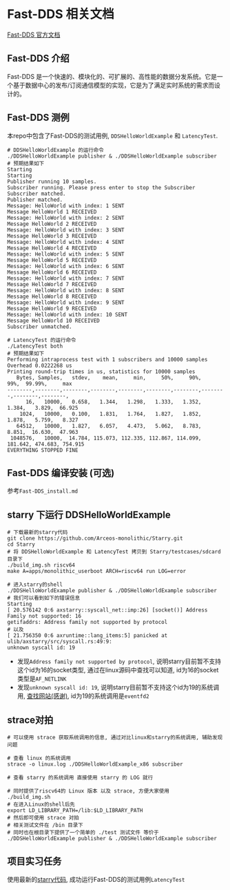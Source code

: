 # Fast-DDS 相关文档

[Fast-DDS 官方文档](https://fast-dds.docs.eprosima.com/en/latest/)

## Fast-DDS 介绍

Fast-DDS 是一个快速的、模块化的、可扩展的、高性能的数据分发系统。它是一个基于数据中心的发布/订阅通信模型的实现，它是为了满足实时系统的需求而设计的。

## Fast-DDS 测例

本repo中包含了Fast-DDS的测试用例, `DDSHelloWorldExample` 和 `LatencyTest`.
```shell
# DDSHelloWorldExample 的运行命令
./DDSHelloWorldExample publisher & ./DDSHelloWorldExample subscriber
# 预期结果如下
Starting 
Starting 
Publisher running 10 samples.
Subscriber running. Please press enter to stop the Subscriber
Subscriber matched.
Publisher matched.
Message: HelloWorld with index: 1 SENT
Message HelloWorld 1 RECEIVED
Message: HelloWorld with index: 2 SENT
Message HelloWorld 2 RECEIVED
Message: HelloWorld with index: 3 SENT
Message HelloWorld 3 RECEIVED
Message: HelloWorld with index: 4 SENT
Message HelloWorld 4 RECEIVED
Message: HelloWorld with index: 5 SENT
Message HelloWorld 5 RECEIVED
Message: HelloWorld with index: 6 SENT
Message HelloWorld 6 RECEIVED
Message: HelloWorld with index: 7 SENT
Message HelloWorld 7 RECEIVED
Message: HelloWorld with index: 8 SENT
Message HelloWorld 8 RECEIVED
Message: HelloWorld with index: 9 SENT
Message HelloWorld 9 RECEIVED
Message: HelloWorld with index: 10 SENT
Message HelloWorld 10 RECEIVED
Subscriber unmatched.
```

```shell
# LatencyTest 的运行命令
./LatencyTest both
# 预期结果如下
Performing intraprocess test with 1 subscribers and 10000 samples
Overhead 0.0222268 us
Printing round-trip times in us, statistics for 10000 samples
   Bytes, Samples,   stdev,    mean,     min,     50%,     90%,     99%,  99.99%,     max
--------,--------,--------,--------,--------,--------,--------,--------,--------,--------,
      16,   10000,   0.658,   1.344,   1.298,   1.333,   1.352,   1.384,   3.829,  66.925 
    1024,   10000,   0.100,   1.831,   1.764,   1.827,   1.852,   1.878,   5.759,   8.327 
   64512,   10000,   1.827,   6.057,   4.473,   5.062,   8.783,   8.851,  16.630,  47.963 
 1048576,   10000,  14.784, 115.073, 112.335, 112.867, 114.099, 181.642, 474.683, 754.915 
EVERYTHING STOPPED FINE
```

## Fast-DDS 编译安装 (可选)
参考`Fast-DDS_install.md`

## starry 下运行 DDSHelloWorldExample

```shell
# 下载最新的starry代码
git clone https://github.com/Arceos-monolithic/Starry.git
cd Starry
# 将 DDSHelloWorldExample 和 LatencyTest 拷贝到 Starry/testcases/sdcard 目录下
./build_img.sh riscv64
make A=apps/monolithic_userboot ARCH=riscv64 run LOG=error

# 进入starry的shell
./DDSHelloWorldExample publisher & ./DDSHelloWorldExample subscriber
# 我们可以看到如下的错误信息
Starting 
[ 20.576142 0:6 axstarry::syscall_net::imp:26] [socket()] Address Family not supported: 16
getifaddrs: Address family not supported by protocol
# 以及
[ 21.756350 0:6 axruntime::lang_items:5] panicked at ulib/axstarry/src/syscall.rs:49:9:
unknown syscall id: 19
```

- 发现`Address family not supported by protocol`, 说明starry目前暂不支持这个id为16的socket类型, 通过在linux源码中查找可以知道, id为16的socket类型是`AF_NETLINK` 
- 发现`unknown syscall id: 19`, 说明starry目前暂不支持这个id为19的系统调用, [查找网站(感谢)](https://jborza.com/post/2021-05-11-riscv-linux-syscalls/), id为19的系统调用是`eventfd2`

## strace对拍

```shell
# 可以使用 strace 获取系统调用的信息, 通过对比linux和starry的系统调用, 辅助发现问题

# 查看 linux 的系统调用
strace -o linux.log ./DDSHelloWorldExample_x86 subscriber

# 查看 starry 的系统调用 直接使用 starry 的 LOG 就行

# 同时提供了riscv64的 Linux 版本 以及 strace, 方便大家使用
./build_img.sh
# 在进入Linux的shell后先
export LD_LIBRARY_PATH=/lib:$LD_LIBRARY_PATH
# 然后即可使用 strace 对拍
# 相关测试文件在 /bin 目录下
# 同时也在根目录下提供了一个简单的 ./test 测试文件 等价于 ./DDSHelloWorldExample publisher & ./DDSHelloWorldExample subscriber

```

## 项目实习任务

使用最新的[starry代码](https://github.com/Arceos-monolithic/Starry.git), 成功运行Fast-DDS的测试用例`LatencyTest`